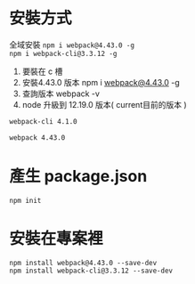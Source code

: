 # 安裝方式

全域安裝
`npm i webpack@4.43.0 -g` <br>
`npm i webpack-cli@3.3.12 -g` <br>

1. 要裝在 c 槽
2. 安裝4.43.0 版本  npm i webpack@4.43.0 -g
3. 查詢版本 webpack -v
4. node 升級到 12.19.0 版本( current目前的版本 )


```bash
webpack-cli 4.1.0

webpack 4.43.0

```
# 產生 package.json

 `npm init`  <br>


# 安裝在專案裡
`npm install webpack@4.43.0 --save-dev` <br>
`npm install webpack-cli@3.3.12 --save-dev` <br>